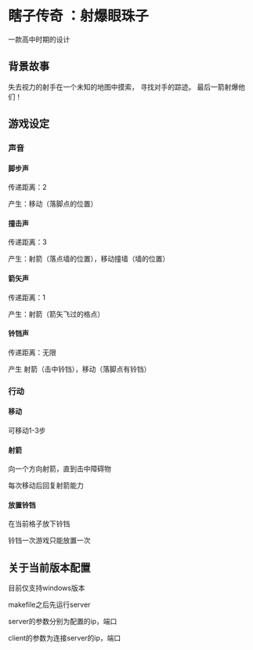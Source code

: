 # 瞎子传奇 ：射爆眼珠子

一款高中时期的设计

## 背景故事

失去视力的射手在一个未知的地图中摸索， 寻找对手的踪迹。 最后一箭射爆他们！

## 游戏设定

### 声音

#### 脚步声

传递距离：2

产生：移动（落脚点的位置）

#### 撞击声

传递距离：3

产生：射箭（落点墙的位置），移动撞墙（墙的位置）

#### 箭矢声

传递距离：1

产生：射箭（箭矢飞过的格点）

#### 铃铛声

传递距离：无限

产生 射箭（击中铃铛），移动（落脚点有铃铛）

### 行动

#### 移动

可移动1-3步

#### 射箭

向一个方向射箭，直到击中障碍物

每次移动后回复射箭能力

#### 放置铃铛

在当前格子放下铃铛

铃铛一次游戏只能放置一次

## 关于当前版本配置

目前仅支持windows版本

makefile之后先运行server

server的参数分别为配置的ip，端口

client的参数为连接server的ip，端口
